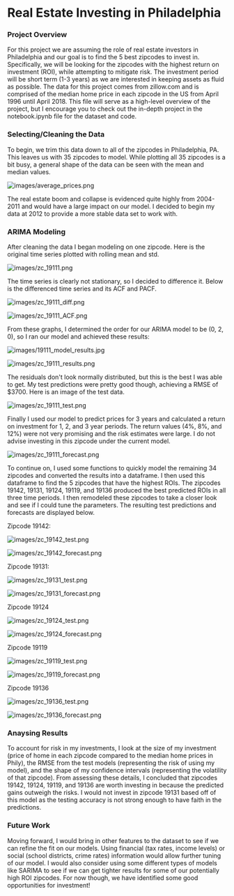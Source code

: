 # Real Estate Investing in Philadelphia

### Project Overview

For this project we are assuming the role of real estate investors in Philadelphia and our goal is to find the 5 best zipcodes to invest in. Specifically, we will be looking for the zipcodes with the highest return on investment (ROI), while attempting to mitigate risk. The investment period will be short term (1-3 years) as we are interested in keeping assets as fluid as possible. The data for this project comes from zillow.com and is comprised of the median home price in each zipcode in the US from April 1996 until April 2018. This file will serve as a high-level overview of the project, but I encourage you to check out the in-depth project in the notebook.ipynb file for the dataset and code.

### Selecting/Cleaning the Data

To begin, we trim this data down to all of the zipcodes in Philadelphia, PA. This leaves us with 35 zipcodes to model. While plotting all 35 zipcodes is a bit busy, a general shape of the data can be seen with the mean and median values.

![images/average_prices.png](https://github.com/CGrannan/dsc-mod-4-project-online-ds-sp-000/blob/master/images/average_prices.png)

The real estate boom and collapse is evidenced quite highly from 2004-2011 and would have a large impact on our model. I decided to begin my data at 2012 to provide a more stable data set to work with.

### ARIMA Modeling

After cleaning the data I began modeling on one zipcode. Here is the original time series plotted with rolling mean and std.

![images/zc_19111.png](https://github.com/CGrannan/dsc-mod-4-project-online-ds-sp-000/blob/master/images/zc_19111.png)

The time series is clearly not stationary, so I decided to difference it. Below is the differenced time series and its ACF and PACF.

![images/zc_19111_diff.png](https://github.com/CGrannan/dsc-mod-4-project-online-ds-sp-000/blob/master/images/zc_19111_diff.png)

![images/zc_19111_ACF.png](https://github.com/CGrannan/dsc-mod-4-project-online-ds-sp-000/blob/master/images/zc_19111_ACF.png)

From these graphs, I determined the order for our ARIMA model to be (0, 2, 0), so I ran our model and achieved these results:

![images/19111_model_results.jpg](https://github.com/CGrannan/dsc-mod-4-project-online-ds-sp-000/blob/master/images/19111_model_results.jpg)

![images/zc_19111_results.png](https://github.com/CGrannan/dsc-mod-4-project-online-ds-sp-000/blob/master/images/zc_19111_results.png)

The residuals don't look normally distributed, but this is the best I was able to get. My test predictions were pretty good though, achieving a RMSE of $3700. Here is an image of the test data.

![images/zc_19111_test.png](https://github.com/CGrannan/dsc-mod-4-project-online-ds-sp-000/blob/master/images/zc_19111_test.png)

Finally I used our model to predict prices for 3 years and calculated a return on investment for 1, 2, and 3 year periods. The return values (4%, 8%, and 12%) were not very promising and the risk estimates were large. I do not advise investing in this zipcode under the current model.

![images/zc_19111_forecast.png](https://github.com/CGrannan/dsc-mod-4-project-online-ds-sp-000/blob/master/images/zc_19111_forecast.png)

To continue on, I used some functions to quickly model the remaining 34 zipcodes and converted the results into a dataframe. I then used this dataframe to find the 5 zipcodes that have the highest ROIs. The zipcodes 19142, 19131, 19124, 19119, and 19136 produced the best predicted ROIs in all three time periods. I then remodeled these zipcodes to take a closer look and see if I could tune the parameters. The resulting test predictions and forecasts are displayed below.

Zipcode 19142:

![images/zc_19142_test.png](https://github.com/CGrannan/dsc-mod-4-project-online-ds-sp-000/blob/master/images/zc_19142_test.png)

![images/zc_19142_forecast.png](https://github.com/CGrannan/dsc-mod-4-project-online-ds-sp-000/blob/master/images/zc_19142_forecast.png)

Zipcode 19131:

![images/zc_19131_test.png](https://github.com/CGrannan/dsc-mod-4-project-online-ds-sp-000/blob/master/images/zc_19131_test.png)

![images/zc_19131_forecast.png](https://github.com/CGrannan/dsc-mod-4-project-online-ds-sp-000/blob/master/images/zc_19131_forecast.png)

Zipcode 19124

![images/zc_19124_test.png](https://github.com/CGrannan/dsc-mod-4-project-online-ds-sp-000/blob/master/images/zc_19124_test.png)

![images/zc_19124_forecast.png](https://github.com/CGrannan/dsc-mod-4-project-online-ds-sp-000/blob/master/images/zc_19124_forecast.png)

Zipcode 19119

![images/zc_19119_test.png](https://github.com/CGrannan/dsc-mod-4-project-online-ds-sp-000/blob/master/images/zc_19119_test.png)

![images/zc_19119_forecast.png](https://github.com/CGrannan/dsc-mod-4-project-online-ds-sp-000/blob/master/images/zc_19119_forecast.png)

Zipcode 19136

![images/zc_19136_test.png](https://github.com/CGrannan/dsc-mod-4-project-online-ds-sp-000/blob/master/images/zc_19136_test.png)

![images/zc_19136_forecast.png](https://github.com/CGrannan/dsc-mod-4-project-online-ds-sp-000/blob/master/images/zc_19136_forecast.png)

### Anaysing Results

To account for risk in my investments, I look at the size of my investment (price of home in each zipcode compared to the median home prices in Phily), the RMSE from the test models (representing the risk of using my model), and the shape of my confidence intervals (representing the volatility of that zipcode). From assessing these details, I concluded that zipcodes 19142, 19124, 19119, and 19136 are worth investing in because the predicted gains outweigh the risks. I would not invest in zipcode 19131 based off of this model as the testing accuracy is not strong enough to have faith in the predictions.

### Future Work

Moving forward, I would bring in other features to the dataset to see if we can refine the fit on our models. Using financial (tax rates, income levels) or social (school districts, crime rates) information would allow further tuning of our model. I would also consider using some different types of models like SARIMA to see if we can get tighter results for some of our potentially high ROI zipcodes. For now though, we have identified some good opportunities for investment!